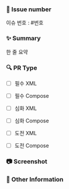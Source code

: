 ### 🧩 Issue number
이슈 번호 : #번호


### ✨ Summary
한 줄 요약


### 🔍 PR Type
- [ ] 필수 XML
- [ ] 필수 Compose
- [ ] 심화 XML
- [ ] 심화 Compose
- [ ] 도전 XML
- [ ] 도전 Compose


### 📷 Screenshot


### 📔 Other Information

